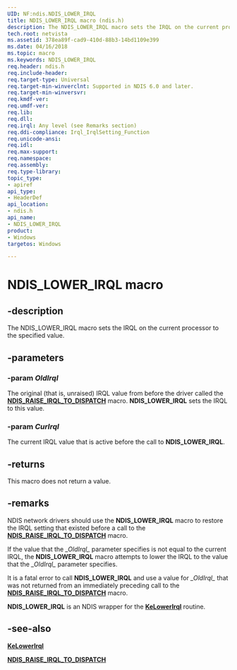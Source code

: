 ```yaml
---
UID: NF:ndis.NDIS_LOWER_IRQL
title: NDIS_LOWER_IRQL macro (ndis.h)
description: The NDIS_LOWER_IRQL macro sets the IRQL on the current processor to the specified value.
tech.root: netvista
ms.assetid: 378ea89f-cad9-410d-88b3-14bd1109e399
ms.date: 04/16/2018
ms.topic: macro
ms.keywords: NDIS_LOWER_IRQL
req.header: ndis.h
req.include-header:
req.target-type: Universal
req.target-min-winverclnt: Supported in NDIS 6.0 and later.
req.target-min-winversvr:
req.kmdf-ver:
req.umdf-ver:
req.lib:
req.dll:
req.irql: Any level (see Remarks section)
req.ddi-compliance: Irql_IrqlSetting_Function
req.unicode-ansi:
req.idl:
req.max-support:
req.namespace:
req.assembly:
req.type-library: 
topic_type: 
- apiref
api_type: 
- HeaderDef
api_location: 
- ndis.h
api_name: 
- NDIS_LOWER_IRQL
product:
- Windows
targetos: Windows

---
```


# NDIS_LOWER_IRQL macro


## -description

The NDIS_LOWER_IRQL macro sets the IRQL on the current processor to the specified value.

## -parameters

### -param _OldIrql_

The original (that is, unraised) IRQL value from before the driver called the [**NDIS_RAISE_IRQL_TO_DISPATCH**](nf-ndis-ndis_raise_irql_to_dispatch.md) macro. **NDIS_LOWER_IRQL** sets the IRQL to this value.

### -param _CurIrql_

The current IRQL value that is active before the call to **NDIS_LOWER_IRQL**.

## -returns

This macro does not return a value.

## -remarks

NDIS network drivers should use the **NDIS_LOWER_IRQL** macro to restore the IRQL setting that existed before a call to the [**NDIS_RAISE_IRQL_TO_DISPATCH**](nf-ndis-ndis_raise_irql_to_dispatch.md) macro.

If the value that the *\_OldIrql\_* parameter specifies is not equal to the current IRQL, the **NDIS_LOWER_IRQL** macro attempts to lower the IRQL to the value that the *\_OldIrql\_* parameter specifies.

It is a fatal error to call **NDIS_LOWER_IRQL** and use a value for *\_OldIrql\_* that was not returned from an immediately preceding call to the [**NDIS_RAISE_IRQL_TO_DISPATCH**](nf-ndis-ndis_raise_irql_to_dispatch.md) macro.

**NDIS_LOWER_IRQL** is an NDIS wrapper for the [**KeLowerIrql**](../wdm/nf-wdm-kelowerirql~r1.md) routine.

## -see-also

[**KeLowerIrql**](../wdm/nf-wdm-kelowerirql~r1.md)

[**NDIS_RAISE_IRQL_TO_DISPATCH**](nf-ndis-ndis_raise_irql_to_dispatch.md)
